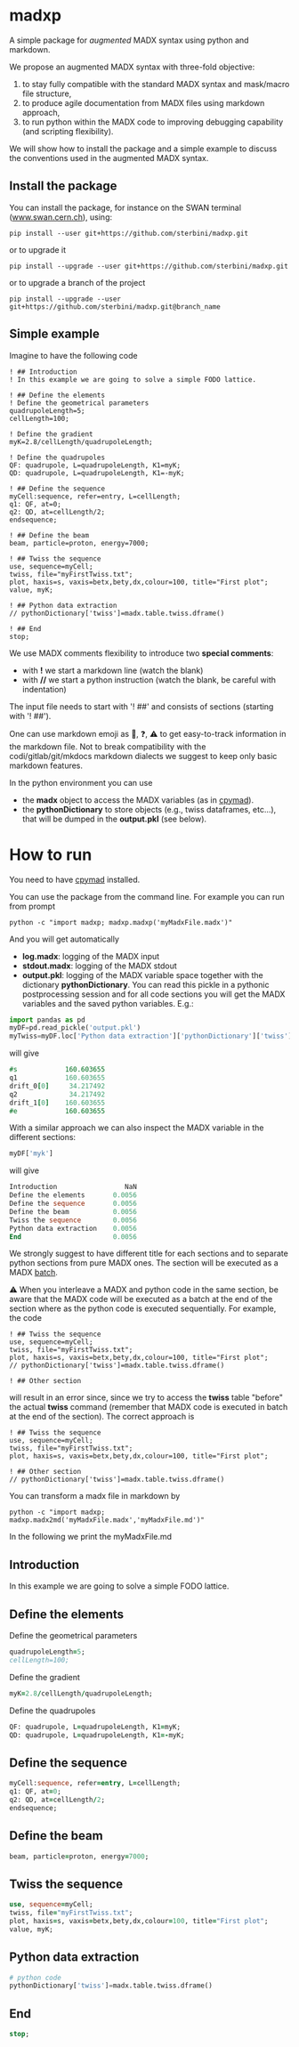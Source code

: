 # madxp
A simple package for *augmented* MADX syntax using python and markdown.

We propose an augmented MADX syntax with three-fold objective:
1. to stay fully compatible with the standard MADX syntax and mask/macro file structure,
2. to produce agile documentation from MADX files using markdown approach,
3. to run python within the MADX code to improving debugging capability (and scripting flexibility).

We will show how to install the package and a simple example to discuss the conventions used in the augmented MADX syntax.


## Install the package
You can install the package, for instance on the SWAN terminal (www.swan.cern.ch), using:
```
pip install --user git+https://github.com/sterbini/madxp.git
```
or to upgrade it
```
pip install --upgrade --user git+https://github.com/sterbini/madxp.git
```
or to upgrade a branch of the project
```
pip install --upgrade --user git+https://github.com/sterbini/madxp.git@branch_name
```

## Simple example
Imagine to have the following code
```
! ## Introduction
! In this example we are going to solve a simple FODO lattice.

! ## Define the elements
! Define the geometrical parameters
quadrupoleLength=5;
cellLength=100;

! Define the gradient
myK=2.8/cellLength/quadrupoleLength;

! Define the quadrupoles
QF: quadrupole, L=quadrupoleLength, K1=myK;
QD: quadrupole, L=quadrupoleLength, K1=-myK;

! ## Define the sequence
myCell:sequence, refer=entry, L=cellLength;
q1: QF, at=0;
q2: QD, at=cellLength/2;
endsequence;

! ## Define the beam
beam, particle=proton, energy=7000;

! ## Twiss the sequence
use, sequence=myCell;
twiss, file="myFirstTwiss.txt";
plot, haxis=s, vaxis=betx,bety,dx,colour=100, title="First plot";
value, myK;

! ## Python data extraction
// pythonDictionary['twiss']=madx.table.twiss.dframe()

! ## End
stop;
```

We use MADX comments flexibility to introduce two **special comments**:
- with **!** we start a markdown line (watch the blank)
- with **//** we start a python instruction (watch the blank, be careful with indentation)

The input file needs to start with '! ##' and consists of sections (starting with '! ##').

One can use markdown emoji as :construction:, :question:, :warning: to get easy-to-track information in the markdown file. Not to break compatibility with the codi/gitlab/git/mkdocs markdown dialects we suggest to keep only basic markdown features.




In the python environment you can use 
- the **madx** object to access the MADX variables (as in [cpymad](https://github.com/hibtc/cpymad)). 
- the **pythonDictionary** to store objects (e.g., twiss dataframes, etc...), that will be dumped in the **output.pkl** (see below).



# How to run

You need to have [cpymad](https://github.com/hibtc/cpymad) installed.

You can use the package from the command line. For example you can run from prompt 
```
python -c "import madxp; madxp.madxp('myMadxFile.madx')"
```

And you will get automatically
- **log.madx**: logging of the MADX input
- **stdout.madx**: logging of the MADX stdout
- **output.pkl**: logging of the MADX variable space together with the dictionary **pythonDictionary**. You can read this pickle in a pythonic postprocessing session and for all code sections you will get the MADX variables and the saved python variables.
E.g.:
```python
import pandas as pd
myDF=pd.read_pickle('output.pkl')
myTwiss=myDF.loc['Python data extraction']['pythonDictionary']['twiss']
```
will give
``` fortran
#s            160.603655
q1            160.603655
drift_0[0]     34.217492
q2             34.217492
drift_1[0]    160.603655
#e            160.603655
```

With a similar approach we can also inspect the MADX variable in the different sections:
```python
myDF['myk']
```
will give
``` fortran
Introduction                 NaN
Define the elements       0.0056
Define the sequence       0.0056
Define the beam           0.0056
Twiss the sequence        0.0056
Python data extraction    0.0056
End                       0.0056
```

We strongly suggest to have different title for each sections and to separate python sections from pure MADX ones. The section will be executed as  a MADX [batch](http://hibtc.github.io/cpymad/cpymad/madx.html#cpymad.madx.Madx.batch). 

:warning: When you interleave a MADX and python code in the same section, be aware that the MADX code will be executed as a batch at the end of the section where as the python code is executed sequentially. For example, the code

```
! ## Twiss the sequence
use, sequence=myCell;
twiss, file="myFirstTwiss.txt";
plot, haxis=s, vaxis=betx,bety,dx,colour=100, title="First plot";
// pythonDictionary['twiss']=madx.table.twiss.dframe()

! ## Other section
```
will result in an error since, since we try to access the **twiss** table "before" the actual **twiss** command (remember that MADX code is executed in batch at the end of the section). The correct approach is
```
! ## Twiss the sequence
use, sequence=myCell;
twiss, file="myFirstTwiss.txt";
plot, haxis=s, vaxis=betx,bety,dx,colour=100, title="First plot";

! ## Other section
// pythonDictionary['twiss']=madx.table.twiss.dframe()
```


You can transform a madx file in markdown by
```
python -c "import madxp; madxp.madx2md('myMadxFile.madx','myMadxFile.md')"
```

In the following we print the myMadxFile.md

## Introduction
 In this example we are going to solve a simple FODO lattice.
## Define the elements
 Define the geometrical parameters
```fortran
quadrupoleLength=5;
cellLength=100;
```
 Define the gradient
```fortran
myK=2.8/cellLength/quadrupoleLength;
```
 Define the quadrupoles
```fortran
QF: quadrupole, L=quadrupoleLength, K1=myK;
QD: quadrupole, L=quadrupoleLength, K1=-myK;

```
## Define the sequence
```fortran
myCell:sequence, refer=entry, L=cellLength;
q1: QF, at=0;
q2: QD, at=cellLength/2;
endsequence;

```
## Define the beam
```fortran
beam, particle=proton, energy=7000;

```
## Twiss the sequence
```fortran
use, sequence=myCell;
twiss, file="myFirstTwiss.txt";
plot, haxis=s, vaxis=betx,bety,dx,colour=100, title="First plot";
value, myK;

```
## Python data extraction
```python
# python code
pythonDictionary['twiss']=madx.table.twiss.dframe()
```
## End
```fortran
stop;
```

